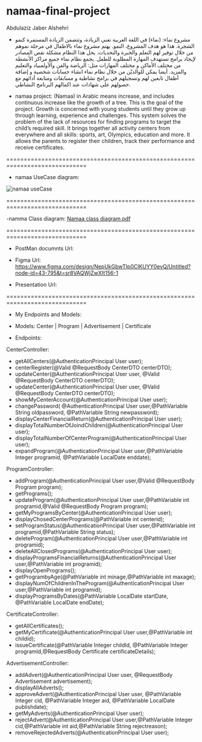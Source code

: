 # namaa-final-project
Abdulaziz Jaber Alshehri


- مشروع نماء:
(نماء) في اللغة العربية تعني الزيادة، وتتضمن الزيادة المستمرة كنمو الشجرة. هذا هو هدف المشروع، النمو. يهتم مشروع نماء بالاطفال في مرحلة نموهم من خلال توفير لهم التعلم والخبرة والتحديات. يحل هذا النظام مشكلة نقص المصادر لإيجاد برامج تستهدف المهارة المطلوبة للطفل. 
يجمع نظام نماء جميع مراكز الأنشطة من مختلف الأماكن و مختلف المهارات مثل: الرياضة والفن والأولمبياد والتعليم والمزيد. أيضا يمكن للوالديّن من خلال نظام نماء انشاء حسابات شخصية و إضافة أطفال تابعين لهم وتسجيلهم في برامج نشاطية و مسابقات ومتابعة أدائهم مع حصولهم  على شهادات عند اكمالهم البرنامج النشاطي.


- namaa project:
(Namaa) in Arabic means increase, and includes continuous increase like the growth of a tree. This is the goal of the project. Growth is concerned with young students until they grow up through learning, experience and challenges. This system solves the problem of the lack of resources for finding programs to target the child’s required skill. It brings together all activity centers from everywhere and all skills: sports, art, Olympics, education and more. It allows the parents to register their children, track their performance and receive certificates.


=============================================================================


- namaa UseCase diagram:

![namaa useCase](https://github.com/user-attachments/assets/954193f9-cc6e-47b9-a3f5-bb120ce6f689)


=============================================================================


-namma Class diagram:
[Namaa class diagram.pdf](https://github.com/user-attachments/files/17036485/Namaa.class.diagram.pdf)


=============================================================================


- PostMan documnts Url:

- Figma Url: https://www.figma.com/design/NepUkGbwTIp0ClKUYY0evQ/Untitled?node-id=43-795&t=sr8VAQWjZwXIt156-1

- Presentation Url:


=============================================================================

- My Endpoints and Models:

- Models:
Center | Program | Advertisement | Certificate


- Endpoints: 

CenterController:
- getAllCenters(@AuthenticationPrincipal User user);
- centerRegister(@Valid @RequestBody CenterDTO centerDTO);
- updateCenter(@AuthenticationPrincipal User user, @Valid @RequestBody CenterDTO centerDTO);
- updateCenter(@AuthenticationPrincipal User user, @Valid @RequestBody CenterDTO centerDTO);
- showMyCenterAccount(@AuthenticationPrincipal User user);
- changePassword( @AuthenticationPrincipal User user,@PathVariable String oldpassword, @PathVariable String 	newpassword);
- displayCenterFinancialReturn(@AuthenticationPrincipal User user);
- displayTotalNumberOfJoindChildren(@AuthenticationPrincipal User user);
- displayTotalNumberOfCenterProgram(@AuthenticationPrincipal User user);
- expandProgram(@AuthenticationPrincipal User user,@PathVariable Integer programid, @PathVariable LocalDate 	enddate);

ProgramController:
- addProgram(@AuthenticationPrincipal User user,@Valid @RequestBody Program program);
- getPrograms();
- updateProgram(@AuthenticationPrincipal User user,@PathVariable int programid,@Valid @RequestBody Program 	program);
- getMyProgramsByCenter(@AuthenticationPrincipal User user);
- displayChosedCenterPrograms(@PathVariable int centerid);
- setProgramStatus(@AuthenticationPrincipal User user,@PathVariable int programid,@PathVariable String status);
- deleteProgram(@AuthenticationPrincipal User user,@PathVariable int programid);
- deleteAllClosedPrograms(@AuthenticationPrincipal User user);
- displayProgramsFinancialReturns(@AuthenticationPrincipal User user,@PathVariable int programid);
- displayOpenPrograms();
- getProgrambyAge(@PathVariable int minage,@PathVariable int maxage);
- displayNumOfChildrenInTheProgram(@AuthenticationPrincipal User user,@PathVariable int programid);
- displayProgramsByDates(@PathVariable LocalDate startDate, @PathVariable LocalDate endDate);

CertificateController:
- getAllCertificates();
- getMyCertificate(@AuthenticationPrincipal User user,@PathVariable int childid);
- issueCertificate(@PathVariable Integer childId, @PathVariable Integer programId,@RequestBody Certificate 	certificateDetails);

AdvertisementController:
- addAdvert(@AuthenticationPrincipal User user, @RequestBody Advertisement advertisement);
- displayAllAdverts();
- approveAdvert(@AuthenticationPrincipal User user, @PathVariable Integer cid, @PathVariable Integer aid, 	@PathVariable LocalDate publishdate);
- getMyAdverts(@AuthenticationPrincipal User user);
- rejectAdvert(@AuthenticationPrincipal User user,@PathVariable Integer cid,@PathVariable int aid,@PathVariable 	String rejectreason);
- removeRejectedAdverts(@AuthenticationPrincipal User user);






